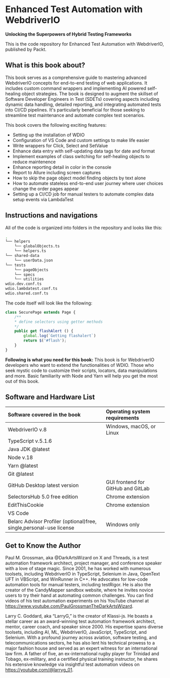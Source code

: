 # Enhanced Test Automation with WebdriverIO

**Unlocking the Superpowers of Hybrid Testing Frameworks**

This is the code repository for Enhanced Test Automation with WebdriverIO, published by Packt.


## What is this book about?
This book serves as a comprehensive guide to mastering advanced WebdriverIO concepts for end-to-end testing of web applications. It includes custom command wrappers and implementing AI powered self-healing object strategies. The book is designed to augment the skillset of  Software Developer Engineers in Test (SDETs) covering aspects including dynamic data handling, detailed reporting, and integrating automated tests into CI/CD pipelines. It's particularly beneficial for those seeking to streamline test maintenance and automate complex test scenarios.

This book covers the following exciting features:
* Setting up the installation of WDIO
* Configuration of VS Code and custom settings to make life easier
* Write wrappers for Click, Select and SetValue
* Enhance data entry with self-updating data tags for date and format 
* Implement examples of class switching for self-healing objects to reduce maintenence
* Enhance reporting detail in color in the console 
* Report to Allure including screen captures
* How to skip the page object model finding objects by text alone 
* How to automate stateless end-to-end user journey where user choices change the order pages appear
* Setting up a CI/CD job for manual testers to automate complex data setup events via LambdaTest  



## Instructions and navigations
All of the code is organized into folders in the repository and looks like this: 

```bash
.
└── helpers
    └── globalObjects.ts
    └── helpers.ts
└── shared-data
    └── userData.json
└── tests
    └── pageObjects
    └── specs
    └── utilities
wdio.dev.conf.ts
wdio.lambdatest.conf.ts
wdio.shared.conf.ts
```
The code itself will look like the following:
```ts
class SecurePage extends Page {
    /**
    * define selectors using getter methods
    */
    public get flashAlert () {
        global.log(`Getting flashalert`)
        return $('#flash');
    }
}
```

**Following is what you need for this book:**
This book is for WebdriverIO developers who want to extend the functionalities of WDIO. Those who seek mystic code to customize their scripts, locators, data manipulations and more. Basic familiarity with Node and Yarn will help you get the most out of this book.

## Software and Hardware List
|Software covered in the book | Operating system requirements      |
| :--- |:-----------------------------------|
|WebdriverIO v.8 | Windows, macOS, or Linux           |
|TypeScript v.5.1.6|
|Java JDK @latest|
|Node v.18|
|Yarn @latest|
|Git @latest|
|GitHub Desktop latest version | GUI frontend for GitHub and GitLab |
|SelectorsHub 5.0 free edition | Chrome extension                   |
|EditThisCookie | Chrome extension                   |
|VS Code|
|Belarc Advisor Profiler (optional)free, single,personal-use license| Windows only |


## Get to Know the Author
Paul M. Grossman, aka @DarkArtsWizard on X and Threads, is a test automation framework architect,
project manager, and conference speaker with a love of stage magic. Since 2001, he has worked with
numerous toolsets, including WebdriverIO in TypeScript, Selenium in Java, OpenText UFT in VBScript, and
WinRunner in C++. He advocates for low-code automation tools for manual testers, including testRigor.
He is also the creator of the CandyMapper sandbox website, where he invites novice users to try their
hand at automating common challenges. You can find videos of his test automation experiments on his
YouTube channel at https://www.youtube.com/PaulGrossmanTheDarkArtsWizard.

Larry C. Goddard, aka “LarryG,” is the creator of Klassi-js. He boasts a stellar career as an award-winning
test automation framework architect, mentor, career coach, and speaker since 2000. His expertise
spans diverse toolsets, including AI, ML, WebdriverIO, JavaScript, TypeScript, and Selenium. With a
profound journey across aviation, software testing, and telecommunications sectors, he has also lent
his technical prowess to a major fashion house and served as an expert witness for an international
law firm. A father of five, an ex-international rugby player for Trinidad and Tobago, ex-military, and a
certified physical training instructor, he shares his extensive knowledge via insightful test automation
videos on https://youtube.com/@larryg_01.
